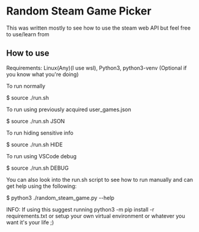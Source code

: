# Random Steam Game Picker

This was written mostly to see how to use the steam web API but feel free to use/learn from

## How to use
Requirements: Linux(Any)(I use wsl), Python3, python3-venv (Optional if you know what you're doing)

To run normally

$ source ./run.sh

To run using previously acquired user_games.json

$ source ./run.sh JSON

To run hiding sensitive info

$ source ./run.sh HIDE

To run using VSCode debug

$ source ./run.sh DEBUG

You can also look into the run.sh script to see how to run manually and can get help using the following:

$ python3 ./random_steam_game.py --help

INFO: If using this suggest running python3 -m pip install -r requirements.txt or setup your own virtual 
environment or whatever you want it's your life ;)